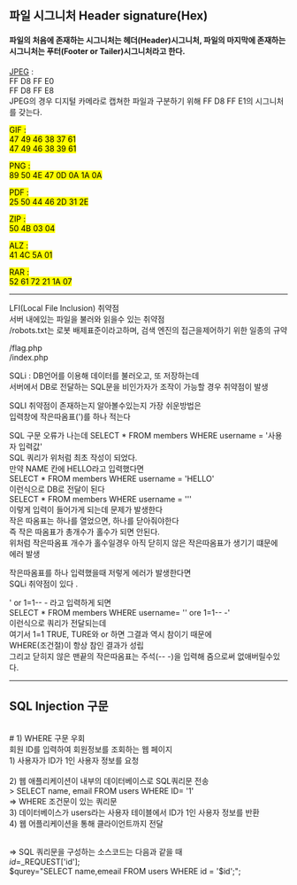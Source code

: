 ## 파일 시그니처 Header signature(Hex) 
#### 파일의 처음에 존재하는 시그니처는 헤더(Header)시그니처, 파일의 마지막에 존재하는 시그니처는 푸터(Footer or Tailer)시그니처라고 한다. 


<u>JPEG</u> : <br >FF D8 FF E0 
      <br> FF D8 FF E8
 <br>JPEG의 경우 디지털 카메라로 캡쳐한 파일과 구분하기 위해 FF D8 FF E1의 시그니처를 갖는다.

<mark>GIF<mark/> : <br>47 49 46 38 37 61
      <br>47 49 46 38 39 61 

<mark>PNG<mark/> : <br>89 50 4E 47 0D 0A 1A 0A 

<mark>PDF<mark/> : <br>25 50 44 46 2D 31 2E 

<mark>ZIP<mark/> : <br>50 4B 03 04 

<mark>ALZ<mark/> : <br>41 4C 5A 01

<mark>RAR<mark/> : <br>52 61 72 21 1A 07


---
LFI(Local File Inclusion) 취약점 <br>
서버 내에있는 파일을 불러와 읽을수 있는 취약점<br>
/robots.txt는 로봇 배제표준이라고하며, 검색 엔진의 접근을제어하기 위한 일종의 규약 <br>

/flag.php<br>
/index.php<br>

SQLi : DB언어를 이용해 데이터를 불러오고, 또 저장하는데<br>
서버에서 DB로 전달하는 SQL문을 비인가자가 조작이 가능할 경우 취약점이 발생<br>

SQLI 취약점이 존재하는지 알아볼수있는지 가장 쉬운방법은<br>
입력창에 작은따옴표(')를 하나 적는다 <br>

SQL 구문 오류가 나는데 SELECT * FROM members WHERE username = '사용자 입력값'<br>
SQL 쿼리가 위처럼 최초 작성이 되었다. <br>
만약 NAME 칸에 HELLO라고 입력했다면<br>
SELECT * FROM members WHERE username = 'HELLO'<br>
이런식으로 DB로 전달이 된다 <br>
SELECT * FROM members WHERE username = '''<br>
이렇게 입력이 들어가게 되는데 문제가 발생한다<br>
작은 따옴표는 하나를 열었으면, 하나를 닫아줘야한다<br>
즉 작은 따옴표가 총개수가 홀수가 되면 안된다.<br>
위처럼 작은따옴표 개수가 홀수일경우 아직 닫히지 않은 작은따옴표가 생기기 떄문에<br>
에러 발생<br>

작은따옴표를 하나 입력했을때 저렇게 에러가 발생한다면<br>
SQLi 취약점이 있다 . <br>

' or 1=1-- - 라고 입력하게 되면<br>
SELECT * FROM members WHERE username= '' ore 1=1-- -' <br>
이런식으로 쿼리가 전달되는데 <br>
여기서 1=1 TRUE, TURE와 or 하면 그결과 역시 참이기 때문에<br>
WHERE(조건절)이 항상 참인 결과가 성립<br>
그리고 닫히지 않은 맨끝의 작은따옴표는 주석(-- -)을 입력해 줌으로써 없애버릴수있다.<br>

---
## SQL Injection 구문 <br>
<br>
# 1) WHERE 구문 우회<br>
 회원 ID를 입력하여 회원정보를 조회하는 웹 페이지 <br>
 1) 사용자가 ID가 1인 사용자 정보를 요청 <br>
 <br>2) 웹 애플리케이션이 내부의 데이터베이스로 SQL쿼리문 전송 </br> 
 > SELECT name, email FROM users WHERE ID= '1' <br>
   => WHERE 조건문이 있는 쿼리문 <br>
 3) 데이터베이스가 users라는 사용자 테이블에서 ID가 1인 사용자 정보를 반환 <br>
 4) 웹 어플리케이션을 통해 클라이언트까지 전달<br>
 <br>
 
 => SQL 쿼리문을 구성하는 소스코드는 다음과 같을 때 <br>
 $id=$_REQUEST['id'];<br>
 $qurey="SELECT name,emeail FROM users WHERE id = '$id';"; <br>
 




## 
